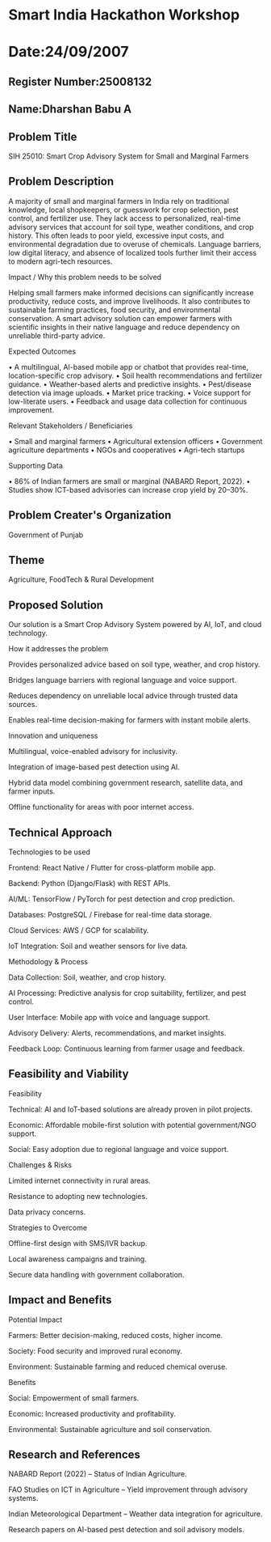 # Smart India Hackathon Workshop
# Date:24/09/2007
## Register Number:25008132
## Name:Dharshan Babu A
## Problem Title
SIH 25010: Smart Crop Advisory System for Small and Marginal Farmers
## Problem Description
A majority of small and marginal farmers in India rely on traditional knowledge, local shopkeepers, or guesswork for crop selection, pest control, and fertilizer use. They lack access to personalized, real-time advisory services that account for soil type, weather conditions, and crop history. This often leads to poor yield, excessive input costs, and environmental degradation due to overuse of chemicals. Language barriers, low digital literacy, and absence of localized tools further limit their access to modern agri-tech resources.

Impact / Why this problem needs to be solved

Helping small farmers make informed decisions can significantly increase productivity, reduce costs, and improve livelihoods. It also contributes to sustainable farming practices, food security, and environmental conservation. A smart advisory solution can empower farmers with scientific insights in their native language and reduce dependency on unreliable third-party advice.

Expected Outcomes

• A multilingual, AI-based mobile app or chatbot that provides real-time, location-specific crop advisory.
• Soil health recommendations and fertilizer guidance.
• Weather-based alerts and predictive insights.
• Pest/disease detection via image uploads.
• Market price tracking.
• Voice support for low-literate users.
• Feedback and usage data collection for continuous improvement.

Relevant Stakeholders / Beneficiaries

• Small and marginal farmers
• Agricultural extension officers
• Government agriculture departments
• NGOs and cooperatives
• Agri-tech startups

Supporting Data

• 86% of Indian farmers are small or marginal (NABARD Report, 2022).
• Studies show ICT-based advisories can increase crop yield by 20–30%.

## Problem Creater's Organization
Government of Punjab

## Theme
Agriculture, FoodTech & Rural Development

## Proposed Solution
 Our solution is a Smart Crop Advisory System powered by AI, IoT, and cloud technology.

How it addresses the problem

Provides personalized advice based on soil type, weather, and crop history.

Bridges language barriers with regional language and voice support.

Reduces dependency on unreliable local advice through trusted data sources.

Enables real-time decision-making for farmers with instant mobile alerts.

Innovation and uniqueness

Multilingual, voice-enabled advisory for inclusivity.

Integration of image-based pest detection using AI.

Hybrid data model combining government research, satellite data, and farmer inputs.

Offline functionality for areas with poor internet access.


## Technical Approach
 Technologies to be used

Frontend: React Native / Flutter for cross-platform mobile app.

Backend: Python (Django/Flask) with REST APIs.

AI/ML: TensorFlow / PyTorch for pest detection and crop prediction.

Databases: PostgreSQL / Firebase for real-time data storage.

Cloud Services: AWS / GCP for scalability.

IoT Integration: Soil and weather sensors for live data.

Methodology & Process

Data Collection: Soil, weather, and crop history.

AI Processing: Predictive analysis for crop suitability, fertilizer, and pest control.

User Interface: Mobile app with voice and language support.

Advisory Delivery: Alerts, recommendations, and market insights.

Feedback Loop: Continuous learning from farmer usage and feedback. 


## Feasibility and Viability
 Feasibility

Technical: AI and IoT-based solutions are already proven in pilot projects.

Economic: Affordable mobile-first solution with potential government/NGO support.

Social: Easy adoption due to regional language and voice support.

Challenges & Risks

Limited internet connectivity in rural areas.

Resistance to adopting new technologies.

Data privacy concerns.

Strategies to Overcome

Offline-first design with SMS/IVR backup.

Local awareness campaigns and training.

Secure data handling with government collaboration.


## Impact and Benefits
 Potential Impact

Farmers: Better decision-making, reduced costs, higher income.

Society: Food security and improved rural economy.

Environment: Sustainable farming and reduced chemical overuse.

Benefits

Social: Empowerment of small farmers.

Economic: Increased productivity and profitability.

Environmental: Sustainable agriculture and soil conservation.


## Research and References
 NABARD Report (2022) – Status of Indian Agriculture.

FAO Studies on ICT in Agriculture – Yield improvement through advisory systems.

Indian Meteorological Department – Weather data integration for agriculture.

Research papers on AI-based pest detection and soil advisory models.
